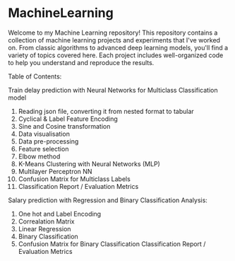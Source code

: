 # MachineLearning
Welcome to my Machine Learning repository!
This repository contains a collection of machine learning projects and experiments that I've worked on. From classic algorithms to advanced deep learning models, you'll find a variety of topics covered here. Each project includes well-organized code to help you understand and reproduce the results.

Table of Contents:

Train delay prediction with Neural Networks for Multiclass Classification model

1. Reading json file, converting it from nested format to tabular
2. Cyclical & Label Feature Encoding
3. Sine and Cosine transformation
4. Data visualisation
5. Data pre-processing
6. Feature selection
7. Elbow method
8. K-Means Clustering with Neural Networks (MLP)
9. Multilayer Perceptron NN
10. Confusion Matrix for Multiclass Labels
11. Classification Report / Evaluation Metrics
   
Salary prediction with Regression and Binary Classification Analysis:

1. One hot and Label Encoding
2. Correalation Matrix
3. Linear Regression
4. Binary Classification
5. Confusion Matrix for Binary Classification
   Classification Report / Evaluation Metrics
   
   
   
   
   
   
